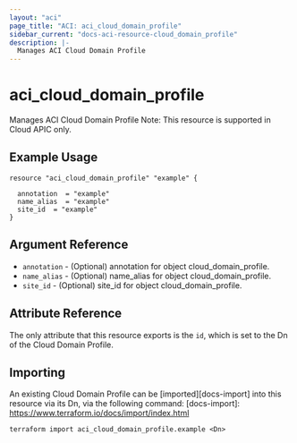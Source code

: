 ```yaml
---
layout: "aci"
page_title: "ACI: aci_cloud_domain_profile"
sidebar_current: "docs-aci-resource-cloud_domain_profile"
description: |-
  Manages ACI Cloud Domain Profile
---
```


# aci_cloud_domain_profile #
Manages ACI Cloud Domain Profile
Note: This resource is supported in Cloud APIC only.
## Example Usage ##

```hcl
resource "aci_cloud_domain_profile" "example" {

  annotation  = "example"
  name_alias  = "example"
  site_id  = "example"
}
```
## Argument Reference ##
* `annotation` - (Optional) annotation for object cloud_domain_profile.
* `name_alias` - (Optional) name_alias for object cloud_domain_profile.
* `site_id` - (Optional) site_id for object cloud_domain_profile.



## Attribute Reference

The only attribute that this resource exports is the `id`, which is set to the
Dn of the Cloud Domain Profile.

## Importing ##

An existing Cloud Domain Profile can be [imported][docs-import] into this resource via its Dn, via the following command:
[docs-import]: https://www.terraform.io/docs/import/index.html


```
terraform import aci_cloud_domain_profile.example <Dn>
```